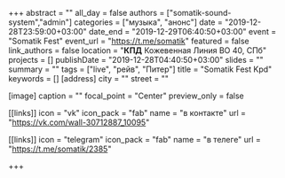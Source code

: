 +++
abstract = ""
all_day = false
authors = ["somatik-sound-system","admin"]
categories = ["музыка", "анонс"]
date = "2019-12-28T23:59:00+03:00"
date_end = "2019-12-29T06:40:50+03:00"
event = "Somatik Fest"
event_url = "https://t.me/somatik"
featured = false
link_authors = false
location = "**КПД** Кожевенная Линия ВО 40, СПб"
projects = []
publishDate = "2019-12-28T04:40:50+03:00"
slides = ""
summary = ""
tags = ["live", "рейв", "Питер"]
title = "Somatik Fest Kpd"
keywords = []
[address]
  city = ""
  street = ""

[image]
  caption = ""
  focal_point = "Center"
  preview_only = false

[[links]]
  icon = "vk"
  icon_pack = "fab"
  name = "в контакте"
  url = "https://vk.com/wall-30712887_10095"

[[links]]
  icon = "telegram"
  icon_pack = "fab"
  name = "в телеге"
  url = "https://t.me/somatik/2385"

+++


